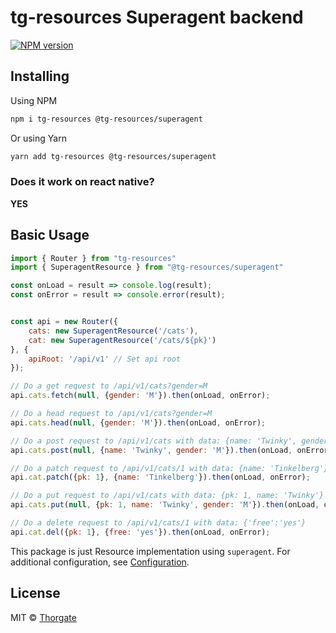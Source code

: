 # tg-resources Superagent backend

[![NPM version][npm-image]][npm-url]


## Installing

Using NPM

```sh
npm i tg-resources @tg-resources/superagent
```

Or using Yarn

```sh
yarn add tg-resources @tg-resources/superagent
```


### Does it work on react native?

**YES**


## Basic Usage

```js
import { Router } from "tg-resources"
import { SuperagentResource } from "@tg-resources/superagent"

const onLoad = result => console.log(result);
const onError = result => console.error(result);


const api = new Router({
    cats: new SuperagentResource('/cats'),
    cat: new SuperagentResource('/cats/${pk}')
}, {
    apiRoot: '/api/v1' // Set api root
});

// Do a get request to /api/v1/cats?gender=M
api.cats.fetch(null, {gender: 'M'}).then(onLoad, onError);

// Do a head request to /api/v1/cats?gender=M
api.cats.head(null, {gender: 'M'}).then(onLoad, onError);

// Do a post request to /api/v1/cats with data: {name: 'Twinky', gender: 'M'}
api.cats.post(null, {name: 'Twinky', gender: 'M'}).then(onLoad, onError);

// Do a patch request to /api/v1/cats/1 with data: {name: 'Tinkelberg'}
api.cat.patch({pk: 1}, {name: 'Tinkelberg'}).then(onLoad, onError);

// Do a put request to /api/v1/cats with data: {pk: 1, name: 'Twinky'}
api.cats.put(null, {pk: 1, name: 'Twinky', gender: 'M'}).then(onLoad, onError);

// Do a delete request to /api/v1/cats/1 with data: {'free':'yes'}
api.cat.del({pk: 1}, {free: 'yes'}).then(onLoad, onError);
```

This package is just Resource implementation using `superagent`. 
For additional configuration, see [Configuration](https://github.com/thorgate/tg-resources/tree/master/README.md#configuration).


## License

MIT © [Thorgate](http://github.com/thorgate)


[npm-url]: https://npmjs.org/package/@tg-resources/superagent
[npm-image]: https://img.shields.io/npm/v/@tg-resources/superagent.svg?style=flat-square
